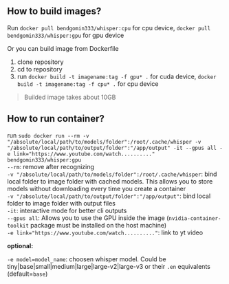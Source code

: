 ## How to build images?
Run `docker pull bendgomin333/whisper:cpu` for cpu device, `docker pull bendgomin333/whisper:gpu` for gpu device

Or you can build image from Dockerfile
1. clone repository
2. cd to repository
3. run `docker build -t imagename:tag -f gpu* .` for cuda device, `docker build -t imagename:tag -f cpu* .` for cpu device

> Builded image takes about 10GB

## How to run container?
run `sudo docker run --rm -v "/absolute/local/path/to/models/folder":/root/.cache/whisper -v "/absolute/local/path/to/output/folder":"/app/output" -it --gpus all -e link="https://www.youtube.com/watch.........." bendgomin333/whisper:gpu`<br />
`--rm`: remove after recognizing<br />
`-v "/absolute/local/path/to/models/folder":/root/.cache/whisper`: bind local folder to image folder with cached models. This allows you to store models without downloading every time you create a container<br />
`-v "/absolute/local/path/to/output/folder":"/app/output"`: bind local folder to image folder with output files<br />
`-it`: interactive mode for better cli outputs<br />
`--gpus all`: Allows you to use the GPU inside the image (`nvidia-container-toolkit` package must be installed on the host machine)<br />
`-e link="https://www.youtube.com/watch.........."`: link to yt video<br />

**optional:**

`-e model=model_name`: choosen whisper model. Could be tiny|base|small|medium|large|large-v2|large-v3 or their `.en` equivalents (default=`base`)

